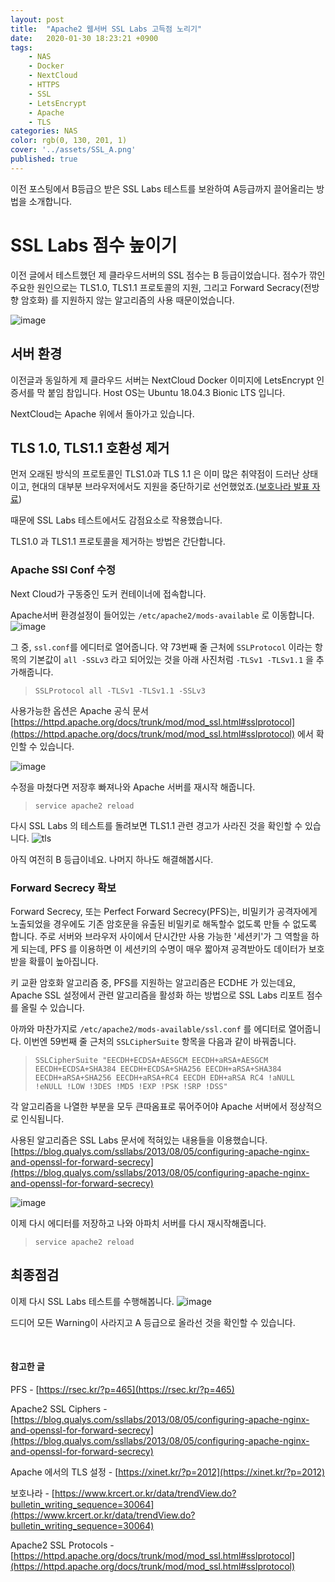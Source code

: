 ```yaml
---
layout: post
title:  "Apache2 웹서버 SSL Labs 고득점 노리기"
date:   2020-01-30 18:23:21 +0900
tags: 
    - NAS
    - Docker
    - NextCloud
    - HTTPS
    - SSL
    - LetsEncrypt
    - Apache
    - TLS
categories: NAS
color: rgb(0, 130, 201, 1)
cover: '../assets/SSL_A.png'
published: true
---
```

이전 포스팅에서 B등급으 받은 SSL Labs 테스트를 보완하여 A등급까지 끌어올리는 방법을 소개합니다.
<!-- excerpt -->
# SSL Labs 점수 높이기

이전 글에서 테스트했던 제 클라우드서버의 SSL 점수는 B 등급이었습니다.
점수가 깎인 주요한 원인으로는 TLS1.0, TLS1.1 프로토콜의 지원, 그리고 Forward Secracy(전방향 암호화) 를 지원하지 않는 알고리즘의 사용 때문이었습니다.

![image](https://user-images.githubusercontent.com/29659112/73431286-660b1300-4383-11ea-99ee-1f1ba45ebb5e.png)


## 서버 환경
이전글과 동일하게 제 클라우드 서버는 NextCloud Docker 이미지에 LetsEncrypt 인증서를 막 붙임 참입니다.
Host OS는 Ubuntu 18.04.3 Bionic LTS 입니다.

NextCloud는 Apache 위에서 돌아가고 있습니다.

## TLS 1.0, TLS1.1 호환성 제거
먼저 오래된 방식의 프로토콜인 TLS1.0과 TLS 1.1 은 이미 많은 취약점이 드러난 상태이고, 현대의 대부분 브라우저에서도 지원을 중단하기로 선언했었죠.([보호나라 발표 자료](https://www.krcert.or.kr/data/trendView.do?bulletin_writing_sequence=30064))

때문에 SSL Labs 테스트에서도 감점요소로 작용했습니다.

TLS1.0 과 TLS1.1 프로토콜을 제거하는 방법은 간단합니다.

### Apache SSl Conf 수정
Next Cloud가 구동중인 도커 컨테이너에 접속합니다.

Apache서버 환경설정이 들어있는 `/etc/apache2/mods-available` 로 이동합니다.
![image](https://user-images.githubusercontent.com/29659112/73434216-a79ebc80-4389-11ea-930b-1d4e6f34dc73.png)

그 중, `ssl.conf`를 에디터로 열어줍니다.
약 73번째 줄 근처에 `SSLProtocol` 이라는 항목의 기본값이 `all -SSLv3` 라고 되어있는 것을 아래 사진처럼 `-TLSv1 -TLSv1.1` 을 추가해줍니다.

> `SSLProtocol all -TLSv1 -TLSv1.1 -SSLv3`
> 
사용가능한 옵션은 Apache 공식 문서 [https://httpd.apache.org/docs/trunk/mod/mod_ssl.html#sslprotocol](https://httpd.apache.org/docs/trunk/mod/mod_ssl.html#sslprotocol) 에서 확인할 수 있습니다.

![image](https://user-images.githubusercontent.com/29659112/73434284-c7ce7b80-4389-11ea-8445-e80ccc9c1303.png)

수정을 마쳤다면 저장후 빠져나와 Apache 서버를 재시작 해줍니다.
>`service apache2 reload`

다시 SSL Labs 의 테스트를 돌려보면 TLS1.1 관련 경고가 사라진 것을 확인할 수 있습니다.
![tls](https://user-images.githubusercontent.com/29659112/73433711-9bfec600-4388-11ea-8745-f99dffc30f04.png)

아직 여전히 B 등급이네요.
나머지 하나도 해결해봅시다.

### Forward Secrecy 확보
Forward Secrecy, 또는 Perfect Forward Secrecy(PFS)는, 비밀키가 공격자에게 노출되었을 경우에도 기존 암호문을 유출된 비밀키로 해독할수 없도록 만들 수 없도록 합니다. 주로 서버와 브라우저 사이에서 단시간만 사용 가능한 '세션키'가 그 역할을 하게 되는데, PFS 를 이용하면 이 세션키의 수명이 매우 짧아져 공격받아도 데이터가 보호받을 확률이 높아집니다.

키 교환 암호화 알고리즘 중, PFS를 지원하는 알고리즘은 ECDHE 가 있는데요, Apache SSL 설정에서 관련 알고리즘을 활성화 하는 방법으로 SSL Labs 리포트 점수를 올릴 수 있습니다.



아까와 마찬가지로 `/etc/apache2/mods-available/ssl.conf` 를 에디터로 열어줍니다.
이번엔 59번째 줄 근처의 `SSLCipherSuite` 항목을 다음과 같이 바꿔줍니다.
> `SSLCipherSuite "EECDH+ECDSA+AESGCM EECDH+aRSA+AESGCM EECDH+ECDSA+SHA384 EECDH+ECDSA+SHA256 EECDH+aRSA+SHA384 EECDH+aRSA+SHA256 EECDH+aRSA+RC4 EECDH EDH+aRSA RC4 !aNULL !eNULL !LOW !3DES !MD5 !EXP !PSK !SRP !DSS"`

각 알고리즘을 나열한 부분을 모두 큰따옴표로 묶어주어야 Apache 서버에서 정상적으로 인식됩니다.

사용된 알고리즘은 SSL Labs 문서에 적혀있는 내용들을 이용했습니다.
[https://blog.qualys.com/ssllabs/2013/08/05/configuring-apache-nginx-and-openssl-for-forward-secrecy](https://blog.qualys.com/ssllabs/2013/08/05/configuring-apache-nginx-and-openssl-for-forward-secrecy)


![image](https://user-images.githubusercontent.com/29659112/73436086-2fd29100-438d-11ea-8f65-2fb2d934965a.png)

이제 다시 에디터를 저장하고 나와 아파치 서버를 다시 재시작해줍니다.

>`service apache2 reload`

## 최종점검

이제 다시 SSL Labs 테스트를 수행해봅니다.
![image](https://user-images.githubusercontent.com/29659112/73436320-a7082500-438d-11ea-9b3d-62fa936fce0e.png)

드디어 모든 Warning이 사라지고 A 등급으로 올라선 것을 확인할 수 있습니다.

<br>

#### 참고한 글
PFS - [https://rsec.kr/?p=465](https://rsec.kr/?p=465)

Apache2 SSL Ciphers - [https://blog.qualys.com/ssllabs/2013/08/05/configuring-apache-nginx-and-openssl-for-forward-secrecy](https://blog.qualys.com/ssllabs/2013/08/05/configuring-apache-nginx-and-openssl-for-forward-secrecy)

Apache 에서의 TLS 설정 - [https://xinet.kr/?p=2012](https://xinet.kr/?p=2012)

보호나라 - [https://www.krcert.or.kr/data/trendView.do?bulletin_writing_sequence=30064](https://www.krcert.or.kr/data/trendView.do?bulletin_writing_sequence=30064)

Apache2 SSL Protocols - [https://httpd.apache.org/docs/trunk/mod/mod_ssl.html#sslprotocol](https://httpd.apache.org/docs/trunk/mod/mod_ssl.html#sslprotocol)